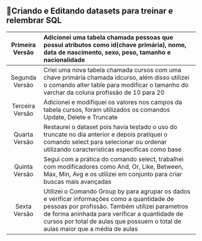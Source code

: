 :book:Criando e Editando datasets para treinar e relembrar SQL
---

|Primeira Versão|Adicionei uma tabela chamada pessoas que possui atributos como id(chave primária), nome, data de nascimento, sexo, peso, tamanho e nacionalidade|
|:---:|:---|
|Segunda Versão|Criei uma nova tabela chamada cursos com uma chave primária chamada idcurso, além disso utilizei o comando alter table para modificar o tamanho do varchar da coluna profissão de 10 para 20|
|Terceira Versão|Adicionei e modifiquei os valores nos campos da tabela cursos, foram utilizados os comandos Update, Delete e Truncate|
|Quarta Versão|Restaurei o dataset pois havia testado o uso do truncate no dia anterior e depois pratiquei o comando select para selecionar ou ordenar utilizando caracteristicas específicas como base|
|Quinta Versão|Segui com a prática do comando select, trabalhei com modificadores como And, Or, Like, Between, Max, Min, Avg e os utilizei em conjunto para criar buscas mais avançadas| 
|Sexta Versão|Utilizei o Comando Group by para agrupar os dados e verificar informações como a quantidade de pessoas por profissão. Também utilizei parametros de forma aninhada para verificar a quantidade de cursos por total de aulas que possuem o total de aulas maior que a média de aulas|
